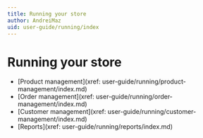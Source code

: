 ```yaml
---
title: Running your store
author: AndreiMaz
uid: user-guide/running/index
---
```

# Running your store

* [Product management](xref: user-guide/running/product-management/index.md)
* [Order management](xref: user-guide/running/order-management/index.md)
* [Customer management](xref: user-guide/running/customer-management/index.md)
* [Reports](xref: user-guide/running/reports/index.md)
